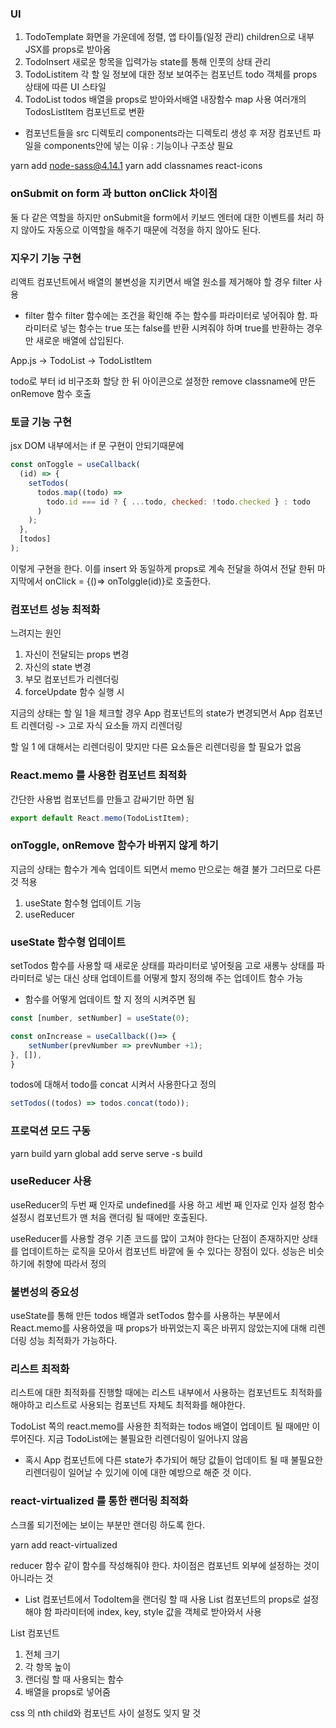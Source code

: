 ### UI

1. TodoTemplate
   화면을 가운데에 정렬, 앱 타이틀(일정 관리) children으로 내부 JSX를 props로 받아옴
1. TodoInsert
   새로운 항목을 입력가능 state를 통해 인풋의 상태 관리
1. TodoListitem
   각 할 일 정보에 대한 정보 보여주는 컴포넌트 todo 객체를 props 상태에 따른 UI 스타일
1. TodoList
   todos 배열을 props로 받아와서배열 내장함수 map 사용 여러개의 TodosListItem 컴포넌트로 변환

- 컴포넌트들을 src 디렉토리 components라는 디렉토리 생성 후 저장
  컴포넌트 파일을 components안에 넣는 이유 : 기능이나 구조상 필요

yarn add node-sass@4.14.1
yarn add classnames react-icons

### onSubmit on form 과 button onClick 차이점

둘 다 같은 역할을 하지만 onSubmit을 form에서 키보드 엔터에 대한 이벤트를 처리 하지 않아도 자동으로 이역할을 해주기 때문에 걱정을 하지 않아도 된다.

### 지우기 기능 구현

리액트 컴포넌트에서 배열의 불변성을 지키면서 배열 원소를 제거해야 할 경우 filter 사용

- filter 함수
  filter 함수에는 조건을 확인해 주는 함수를 파라미터로 넣어줘야 함.
  파라미터로 넣는 함수는 true 또는 false를 반환 시켜줘야 하며 true를 반환하는 경우만
  새로운 배열에 삽입된다.

App.js -> TodoList -> TodoListItem

todo로 부터 id 비구조화 할당 한 뒤 아이콘으로 설정한 remove classname에 만든 onRemove 함수 호출

### 토글 기능 구현

jsx DOM 내부에서는 if 문 구현이 안되기때문에

```jsx
const onToggle = useCallback(
  (id) => {
    setTodos(
      todos.map((todo) =>
        todo.id === id ? { ...todo, checked: !todo.checked } : todo
      )
    );
  },
  [todos]
);
```

이렇게 구현을 한다. 이를 insert 와 동일하게 props로 계속 전달을 하여서 전달 한뒤
마지막에서 onClick = {()=> onTolggle(id)}로 호출한다.

### 컴포넌트 성능 최적화

느려지는 원인

1. 자신이 전달되는 props 변경
1. 자신의 state 변경
1. 부모 컴포넌트가 리렌더링
1. forceUpdate 함수 실행 시

지금의 상태는 할 일 1을 체크할 경우 App 컴포넌트의 state가 변경되면서 App 컴포넌트 리렌더링
-> 고로 자식 요소들 까지 리렌더링

할 일 1 에 대해서는 리렌더링이 맞지만 다른 요소들은 리렌더링을 할 필요가 없음

### React.memo 를 사용한 컴포넌트 최적화

간단한 사용법 컴포넌트를 만들고 감싸기만 하면 됨

```jsx
export default React.memo(TodoListItem);
```

### onToggle, onRemove 함수가 바뀌지 않게 하기

지금의 상태는 함수가 계속 업데이트 되면서 memo 만으로는 해결 불가 그러므로 다른 것 적용

1. useState 함수형 업데이트 기능
1. useReducer

### useState 함수형 업데이트

setTodos 함수를 사용할 때 새로운 상태를 파라미터로 넣어줫음
고로 새롱누 상태를 파라미터로 넣는 대신 상태 업데이트를 어떻게 할지 정의해 주는 업데이트 함수 가능

- 함수를 어떻게 업데이트 할 지 정의 시켜주면 됨

```jsx
const [number, setNumber] = useState(0);

const onIncrease = useCallback(()=> {
    setNumber(prevNumber => prevNumber +1);
}, []),
}

```

todos에 대해서 todo를 concat 시켜서 사용한다고 정의

```jsx
setTodos((todos) => todos.concat(todo));
```

### 프로덕션 모드 구동

yarn build
yarn global add serve
serve -s build

### useReducer 사용

useReducer의 두번 째 인자로 undefined를 사용 하고 세번 째 인자로 인자 설정 함수 설정시
컴포넌트가 맨 처음 랜더링 될 때에만 호출된다.

useReducer를 사용할 경우 기존 코드를 많이 고쳐야 한다는 단점이 존재하지만 상태를 업데이트하는 로직을 모아서 컴포넌트 바깥에 둘 수 있다는 장점이 있다.
성능은 비슷하기에 취향에 따라서 정의

### 불변성의 중요성

useState를 통해 만든 todos 배열과 setTodos 함수를 사용하는 부분에서
React.memo를 사용하였을 때 props가 바뀌었는지 혹은 바뀌지 않았는지에 대해 리렌더링 성능 최적화가 가능하다.

### 리스트 최적화

리스트에 대한 최적화를 진행할 때에는 리스트 내부에서 사용하는 컴포넌트도 최적화를 해야하고
리스트로 사용되는 컴포넌트 자체도 최적화를 해야한다.

TodoList 쪽의 react.memo를 사용한 최적화는 todos 배열이 업데이트 될 때에만 이루어진다.
지금 TodoList에는 불필요한 리렌더링이 일어나지 않음

- 혹시 App 컴포넌트에 다른 state가 추가되어 해당 값들이 업데이트 될 때 불필요한 리렌더링이 일어날 수 있기에 이에 대한 예방으로 해준 것 이다.

### react-virtualized 를 통한 랜더링 최적화

스크롤 되기전에는 보이는 부분만 랜더링 하도록 한다.

yarn add react-virtualized

reducer 함수 같이 함수를 작성해줘야 한다. 차이점은 컴포넌트 외부에 설정하는 것이 아니라는 것

- List 컴포넌트에서 TodoItem을 랜더링 할 때 사용 List 컴포넌트의 props로 설정해야 함
  파라미터에 index, key, style 값을 객체로 받아와서 사용

List 컴포넌트

1. 전체 크기
1. 각 항목 높이
1. 랜더링 할 때 사용되는 함수
1. 배열을 props로 넣어줌

css 의 nth child와 컴포넌트 사이 설정도 잊지 말 것

